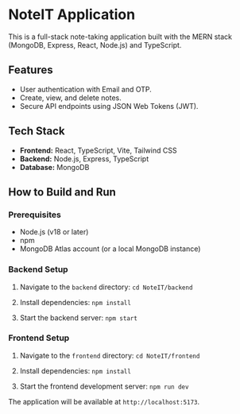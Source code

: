 # NoteIT Application

This is a full-stack note-taking application built with the MERN stack (MongoDB, Express, React, Node.js) and TypeScript.

## Features

- User authentication with Email and OTP.
- Create, view, and delete notes.
- Secure API endpoints using JSON Web Tokens (JWT).

## Tech Stack

- **Frontend:** React, TypeScript, Vite, Tailwind CSS
- **Backend:** Node.js, Express, TypeScript
- **Database:** MongoDB

## How to Build and Run

### Prerequisites

- Node.js (v18 or later)
- npm
- MongoDB Atlas account (or a local MongoDB instance)

### Backend Setup

1.  Navigate to the `backend` directory:
    `cd NoteIT/backend`

2.  Install dependencies:
    `npm install`

3.  Start the backend server:
    `npm start`

### Frontend Setup

1.  Navigate to the `frontend` directory:
    `cd NoteIT/frontend`

2.  Install dependencies:
    `npm install`

3.  Start the frontend development server:
    `npm run dev`

The application will be available at `http://localhost:5173`.